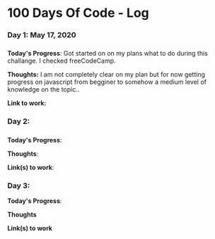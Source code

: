 # 100 Days Of Code - Log

### Day 1: May 17, 2020 
##### 

**Today's Progress**: Got started on on my plans what to do during this challange. I checked freeCodeCamp.

**Thoughts:** I am not completely clear on my plan but for now getting progress on javascript from begginer to somehow a medium level of knowledge on the topic..

**Link to work:** 

### Day 2:
#####

**Today's Progress**:

**Thoughts**: 

**Link(s) to work**: 


### Day 3: 

**Today's Progress**: 

**Thoughts** 

**Link(s) to work**

